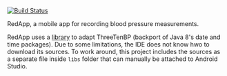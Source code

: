 [![Build Status](https://www.bitrise.io/app/db9b195f645cfed7/status.svg?token=0UVLxgCzsz75d21FUnkfhg&branch=master)](https://www.bitrise.io/app/db9b195f645cfed7)

RedApp, a mobile app for recording blood pressure measurements.

RedApp uses a [library](https://github.com/gabrielittner/lazythreetenbp) to adapt ThreeTenBP (backport of Java 8's date and time packages). Due to some limitations, the IDE does not know hwo to download its sources. To work around, this project includes the sources as a separate file inside `libs` folder that can manually be attached to Android Studio.
